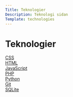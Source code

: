 ```yaml
---
Title: Teknologier
Description: Teknologi sidan
Template: technologies
---
```


Teknologier
==========================

<div class="kmom-box css">
<a href="%base_url%/technologies/css">CSS</a>
</div>

<div class="kmom-box html">
<a href="%base_url%/technologies/html">HTML</a>
</div>

<div class="kmom-box javascript">
<a href="%base_url%/technologies/javascript">JavaScript</a>
</div>

<div class="kmom-box php">
<a href="%base_url%/technologies/php">PHP</a>
</div>

<div class="kmom-box python">
<a href="%base_url%/technologies/python">Python</a>
</div>

<div class="kmom-box git">
<a href="%base_url%/technologies/git">Git</a>
</div>

<div class="kmom-box sqlite">
<a href="%base_url%/technologies/sqlite">SQLite</a>
</div>